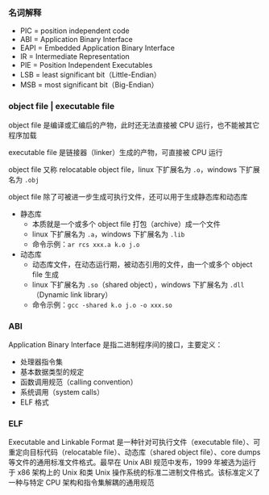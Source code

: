 ### 名词解释

- PIC = position independent code
- ABI = Application Binary Interface
- EAPI = Embedded Application Binary Interface
- IR = Intermediate Representation
- PIE = Position Independent Executables
- LSB = least significant bit（Little-Endian）
- MSB = most significant bit（Big-Endian）


### object file | executable file

object file 是编译或汇编后的产物，此时还无法直接被 CPU 运行，也不能被其它程序加载

executable file 是链接器（linker）生成的产物，可直接被 CPU 运行

object file 又称 relocatable object file，linux 下扩展名为 `.o`，windows 下扩展名为 `.obj`

object file 除了可被进一步生成可执行文件，还可以用于生成静态库和动态库

- 静态库
    - 本质就是一个或多个 object file 打包（archive）成一个文件
    - linux 下扩展名为 `.a`，windows 下扩展名为 `.lib`
    - 命令示例：`ar rcs xxx.a k.o j.o`
- 动态库
    - 动态库文件，在动态运行期，被动态引用的文件，由一个或多个 object file 生成
    - linux 下扩展名为 `.so`（shared object），windows 下扩展名为 `.dll`（Dynamic link library）
    - 命令示例：`gcc -shared k.o j.o -o xxx.so`


### ABI

Application Binary Interface 是指二进制程序间的接口，主要定义：

- 处理器指令集
- 基本数据类型的规定
- 函数调用规范（calling convention）
- 系统调用（system calls）
- ELF 格式


### ELF

Executable and Linkable Format 是一种针对可执行文件（executable file）、可重定向目标代码（relocatable file）、动态库（shared object file）、core dumps 等文件的通用标准文件格式。最早在 Unix ABI 规范中发布，1999 年被选为运行于 x86 架构上的 Unix 和类 Unix 操作系统的标准二进制文件格式。该标准定义了一种与特定 CPU 架构和指令集解耦的通用规范
